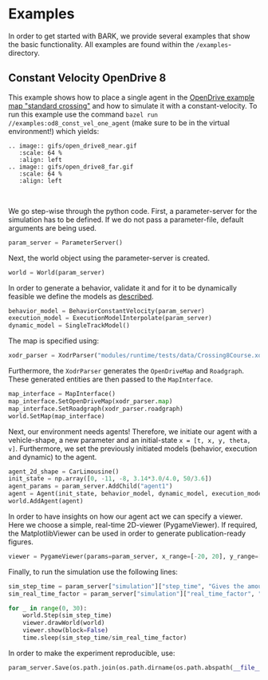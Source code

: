 Examples
=========================
In order to get started with BARK, we provide several examples that show the basic functionality. All examples are found within the `/examples`-directory.

## Constant Velocity OpenDrive 8

This example shows how to place a single agent in the [OpenDrive example map "standard crossing"](http://www.opendrive.org/download.html) and how to simulate it with a constant-velocity.
To run this example use the command `bazel run //examples:od8_const_vel_one_agent` (make sure to be in the virtual environment!) which yields:

```eval_rst
.. image:: gifs/open_drive8_near.gif
   :scale: 64 %
   :align: left
.. image:: gifs/open_drive8_far.gif
   :scale: 64 %
   :align: left
```


&nbsp;


We go step-wise through the python code. First, a parameter-server for the simulation has to be defined. If we do not pass a parameter-file, default arguments are being used.
```python
param_server = ParameterServer()
```

Next, the world object using the parameter-server is created.
```python
world = World(param_server)
```

In order to generate a behavior, validate it and for it to be dynamically feasible we define the models as [described](agent_components.md).
```python
behavior_model = BehaviorConstantVelocity(param_server)
execution_model = ExecutionModelInterpolate(param_server)
dynamic_model = SingleTrackModel()
```

The map is specified using:
```python
xodr_parser = XodrParser("modules/runtime/tests/data/Crossing8Course.xodr")
```

Furthermore, the `XodrParser` generates the `OpenDriveMap` and `Roadgraph`. These generated entities are then passed to the `MapInterface`.
```python
map_interface = MapInterface()
map_interface.SetOpenDriveMap(xodr_parser.map)
map_interface.SetRoadgraph(xodr_parser.roadgraph)
world.SetMap(map_interface)
```

Next, our environment needs agents! Therefore, we initiate our agent with a vehicle-shape, a new parameter and an initial-state `x = [t, x, y, theta, v]`.
Furthermore, we set the previously initiated models (behavior, execution and dynamic) to the agent.

```python
agent_2d_shape = CarLimousine()
init_state = np.array([0, -11, -8, 3.14*3.0/4.0, 50/3.6]) 
agent_params = param_server.AddChild("agent1")
agent = Agent(init_state, behavior_model, dynamic_model, execution_model, agent_2d_shape, agent_params, 2, map_interface)
world.AddAgent(agent)
```

In order to have insights on how our agent act we can specify a viewer. Here we choose a simple, real-time 2D-viewer (PygameViewer).
If required, the MatplotlibViewer can be used in order to generate publication-ready figures.

```python
viewer = PygameViewer(params=param_server, x_range=[-20, 20], y_range=[-200, 20], follow_agent_id=agent.id)
```

Finally, to run the simulation use the following lines:
```python
sim_step_time = param_server["simulation"]["step_time", "Gives the amount of time in which one behavior planning call has to produce the result", 1]
sim_real_time_factor = param_server["simulation"]["real_time_factor", "How much faster than real-time, simulation shall be played", 1]

for _ in range(0, 30):
    world.Step(sim_step_time)
    viewer.drawWorld(world)
    viewer.show(block=False)
    time.sleep(sim_step_time/sim_real_time_factor)
```

In order to make the experiment reproducible, use:
```python
param_server.Save(os.path.join(os.path.dirname(os.path.abspath(__file__)), "params", "od8_const_vel_one_agent_written.json"))
```

